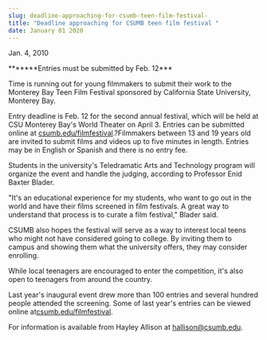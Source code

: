 ```yaml
---
slug: deadline-approaching-for-csumb-teen-film-festival-
title: "Deadline approaching for CSUMB teen film festival "
date: January 01 2020
---
```


 
<p>Jan. 4, 2010</p>
<p>*******Entries must be submitted by Feb. 12***</p>
<p>
  Time is running out for young filmmakers to submit their work to the Monterey
  Bay Teen Film Festival sponsored by California State University, Monterey Bay.
</p>
<p>
  Entry deadline is Feb. 12 for the second annual festival, which will be held
  at CSU Monterey Bay's World Theater on April 3. Entries can be submitted
  online at
  <a href="https://csumb.edu/filmfestival">csumb.edu/filmfestival</a>.?Filmmakers
  between 13 and 19 years old are invited to submit films and videos up to five
  minutes in length. Entries may be in English or Spanish and there is no entry
  fee.
</p>
<p>
  Students in the university's Teledramatic Arts and Technology program will
  organize the event and handle the judging, according to Professor Enid Baxter
  Blader.
</p>
<p>
  "It's an educational experience for my students, who want to go out in the
  world and have their films screened in film festivals. A great way to
  understand that process is to curate a film festival," Blader said.
</p>
<p>
  CSUMB also hopes the festival will serve as a way to interest local teens who
  might not have considered going to college. By inviting them to campus and
  showing them what the university offers, they may consider enrolling.
</p>
<p>
  While local teenagers are encouraged to enter the competition, it's also open
  to teenagers from around the country.
</p>
<p>
  Last year's inaugural event drew more than 100 entries and several hundred
  people attended the screening. Some of last year's entries can be viewed
  online at<a href="https://csumb.edu/filmfestival">csumb.edu/filmfestival</a>.
</p>
<p>
  For information is available from Hayley Allison at
  <a
    href="&#109;&#97;&#x69;l&#116;&#x6f;&#x3a;h&#97;&#x6c;&#x6c;&#105;&#115;&#x6f;&#x6e;&#64;&#99;&#x73;&#x75;&#109;&#98;&#x2e;&#x65;&#100;&#117;"
    >hallison@csumb.edu</a
  >.
</p>
<p></p>
<p></p>
<p></p>
 
